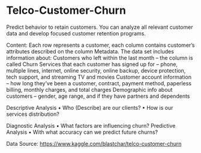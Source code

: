 # Telco-Customer-Churn
Predict behavior to retain customers. You can analyze all relevant customer data and develop focused customer retention programs.


Content: 
Each row represents a customer, each column contains customer’s attributes described on the column Metadata.
The data set includes information about:
Customers who left within the last month – the column is called Churn
Services that each customer has signed up for – phone, multiple lines, internet, online security, online backup, device protection, tech support, and streaming TV and movies
Customer account information – how long they’ve been a customer, contract, payment method, paperless billing, monthly charges, and total charges
Demographic info about customers – gender, age range, and if they have partners and dependents

Descriptive Analysis
•	Who (Describe) are our clients?
•	How is our services distribution?


Diagnostic Analysis
•	What factors are influencing churn? 
Predictive Analysis
•	With what accuracy can we predict future churns?

Data Source: https://www.kaggle.com/blastchar/telco-customer-churn
